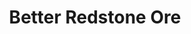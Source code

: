 ---
title: Better Redstone Ore
permalink: /article/compliance32xAddons/Better%20Redstone%20Ore
comments: true
comments-id: BetterRedstoneOre
header-img: article/compliance32xAddons/Better Redstone Ore.jpg

long_text: Makes redstone ore use the default texture when lit, and a darker texture when unlit.

authors:
  - Pythagoras_314
  - LethalChicken

download:
  - 1.16:
    - https://github.com/Compliance-Addons/Addons/raw/master/32x/Better%20Redstone%20Ore/Better%20Redstone%20Ore%20C32x.zip
---